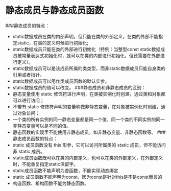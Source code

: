 静态成员与静态成员函数
====

###静态成员的特点：
* static数据成员在类的内部声明，但只能在类的外部定义，在类的外部不能指定static，在类的定义时候进行初始化;
* static数据成员只能在类的外部进行初始化（特例：当整型const static数据成员被常量表达式初始化时，就可以在类的内部进行初始化，但还需要在外部进行定义）。
* static数据成员可以是该成员所属的类类型，而非static数据成员只能自身类的引用或者指针。
* static数据成员可以用作类成员函数的默认实参。
* static数据成员的值可以改变。
###静态成员和非静态成员的区别：
* 静态变量使用 static 修饰符进行声明，在类被实例化时创建，通过类和对象都可以进行访问；
* 不带有 static 修饰符声明的变量称做非静态变量，在对象被实例化时创建，通过对象访问；
* 一个类的所有实例的同一静态变量都是同一个值，同一个类的不同实例的同一非静态变量可以是不同的值。
* 静态函数的实现里不能使用非静态成员，如非静态变量、非静态函数等。
###静态成员函数的特点：
* static 成员函数没有 this 形参，它可以访问所属类的 static 成员，但不能访问非 static 成员。
* static成员函数既可以在类的内部定义，也可以在类的外部定义，在外部定义时，不能重复指定static保留字。
* static成员函数不能声明为虚函数，不能实现动态绑定
* static 成员函数不能声明为const，因为const是针对this是不是const而言的
* 构造函数、析构函数不能为静态函数。